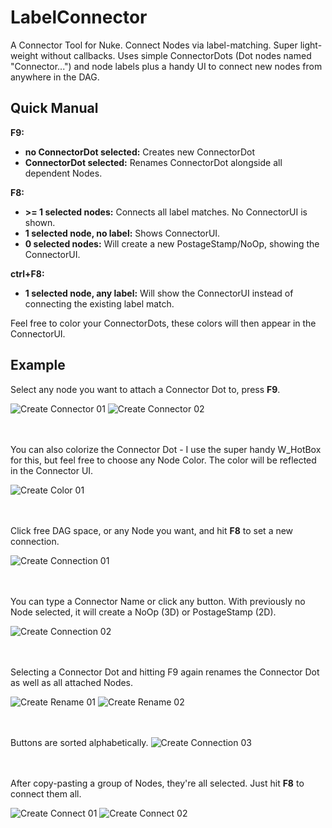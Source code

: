 # LabelConnector
A Connector Tool for Nuke. Connect Nodes via label-matching. Super light-weight without callbacks. Uses simple ConnectorDots (Dot nodes named "Connector...") and node labels plus a handy UI to connect new nodes from anywhere in the DAG.

## Quick Manual

**F9:** 
- **no ConnectorDot selected:** Creates new ConnectorDot
- **ConnectorDot selected:** Renames ConnectorDot alongside all dependent Nodes.

**F8:** 
- **\>= 1 selected nodes:**  Connects all label matches. No ConnectorUI is shown.
- **1 selected node, no label:** Shows ConnectorUI.
- **0 selected nodes:** Will create a new PostageStamp/NoOp, showing the ConnectorUI.
 
**ctrl+F8:** 
- **1 selected node, any label:** Will show the ConnectorUI instead of connecting the existing label match.

Feel free to color your ConnectorDots, these colors will then appear in the ConnectorUI.

## Example

Select any node you want to attach a Connector Dot to, press **F9**.

![Create Connector 01](./.pictures/LabelConnectorCreateConnector01.png)
![Create Connector 02](./.pictures/LabelConnectorCreateConnector02.png)

\
\
You can also colorize the Connector Dot - I use the super handy W_HotBox for this, but feel free to choose any Node Color. The color will be reflected in the Connector UI.

![Create Color 01](./.pictures/LabelConnectorColor01.png)

\
\
Click free DAG space, or any Node you want, and hit **F8** to set a new connection.

![Create Connection 01](./.pictures/LabelConnectorConnection01.png)

\
\
You can type a Connector Name or click any button. With previously no Node selected, it will create a NoOp (3D) or PostageStamp (2D).

![Create Connection 02](./.pictures/LabelConnectorConnection02.png)

\
\
Selecting a Connector Dot and hitting F9 again renames the Connector Dot as well as all attached Nodes.

![Create Rename 01](./.pictures/LabelConnectorRename01.png)
![Create Rename 02](./.pictures/LabelConnectorRename02.png)

\
\
Buttons are sorted alphabetically.
![Create Connection 03](./.pictures/LabelConnectorConnection03.png)

\
\
After copy-pasting a group of Nodes, they're all selected. Just hit **F8** to connect them all.

![Create Connect 01](./.pictures/LabelConnectorConnect01.png)
![Create Connect 02](./.pictures/LabelConnectorConnect02.png)



